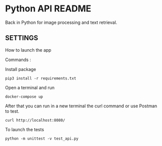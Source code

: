 # Python API README

Back in Python for image processing and text retrieval.

## SETTINGS

How to launch the app

Commands :

Install package
```
pip3 install -r requirements.txt
```

Open a terminal and run
```
docker-compose up
```

After that you can run in a new terminal the curl command or use Postman to test.
```
curl http://localhost:8080/
```

To launch the tests
```
python -m unittest -v test_api.py
```
